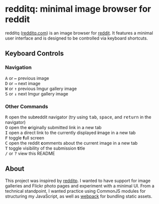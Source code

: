 # redditq: minimal image browser for reddit

redditq ([redditq.com](https://www.redditq.com/ "redditq.com")) is an image browser for [reddit](https://www.reddit.com/ "reddit.com"). It features a minimal user interface and is designed to be controlled via keyboard shortcuts.

## Keyboard Controls

### Navigation
<kbd>A</kbd> or <kbd>←</kbd> previous image  
<kbd>D</kbd> or <kbd>→</kbd> next image  
<kbd>W</kbd> or <kbd>↑</kbd> previous Imgur gallery image  
<kbd>S</kbd> or <kbd>↓</kbd> next Imgur gallery image  

### Other Commands
<kbd>R</kbd> open the sub**r**eddit navigator (try using <kbd>tab</kbd>, <kbd>space</kbd>, and <kbd>return</kbd> in the navigator)  
<kbd>O</kbd> open the **o**riginally submitted link in a new tab  
<kbd>I</kbd> open a direct link to the currently displayed **i**mage in a new tab  
<kbd>F</kbd> toggle **f**ull screen  
<kbd>C</kbd> open the reddit **c**omments about the current image in a new tab  
<kbd>T</kbd> toggle visibility of the submission **t**itle  
<kbd>/</kbd> or <kbd>?</kbd> view this README

## About ##

This project was inspired by [redditp](https://www.redditp.com/ "redditp.com"). I wanted to have support for image galleries and Flickr photo pages and experiment with a minimal UI. From a technical standpoint, I wanted practice using CommonJS modules for structuring my JavaScript, as well as [webpack](https://github.com/webpack/webpack) for bundling static assets.
